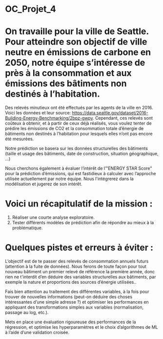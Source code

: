 # OC_Projet_4

# On travaille pour la ville de Seattle. Pour atteindre son objectif de ville neutre en émissions de carbone en 2050, notre équipe s’intéresse de près à la consommation et aux émissions des bâtiments non destinés à l’habitation.

Des relevés minutieux ont été effectués par les agents de la ville en 2016. Voici les données et leur source: https://data.seattle.gov/dataset/2016-Building-Energy-Benchmarking/2bpz-gwpy. 
Cependant, ces relevés sont coûteux à obtenir, et à partir de ceux déjà réalisés, vous voulez tenter de prédire les émissions de CO2 et la consommation totale d’énergie de bâtiments non destinés à l’habitation pour lesquels elles n’ont pas encore été mesurées.

Notre prédiction se basera sur les données structurelles des bâtiments (taille et usage des bâtiments, date de construction, situation géographique, ...)

Nous cherchons également à évaluer l’intérêt de l’"ENERGY STAR Score" pour la prédiction d’émissions, qui est fastidieux à calculer avec l’approche utilisée actuellement par notre équipe. 
Nous l'intégrerez dans la modélisation et jugerez de son intérêt.

# Voici un récapitulatif de la mission :

1. Réaliser une courte analyse exploratoire.
2. Tester différents modèles de prédiction afin de répondre au mieux à la problématique.

   
# Quelques pistes et erreurs à éviter :

 L’objectif est de te passer des relevés de consommation annuels futurs (attention à la fuite de données). 
 Nous ferons de toute façon pour tout nouveau bâtiment un premier relevé de référence la première année, donc rien ne t'interdit d’en déduire des variables structurelles aux bâtiments, par exemple la nature et proportions des sources d’énergie utilisées.. 

Fais bien attention au traitement des différentes variables, à la fois pour trouver de nouvelles informations (peut-on déduire des choses intéressantes d’une simple adresse ?) et optimiser les performances en appliquant des transformations simples aux variables (normalisation, passage au log, etc.).

Mets en place une évaluation rigoureuse des performances de la régression, et optimise les hyperparamètres et le choix d’algorithmes de ML à l’aide d’une validation croisée.

